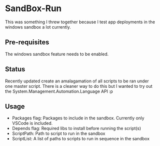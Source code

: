 # SandBox-Run
This was something I threw together because I test app deployments in the windows sandbox a lot currently.

## Pre-requisites
The windows sandbox feature needs to be enabled. 

## Status
Recently updated create an amalagamation of all scripts to be ran under one master script. There is a cleaner
way to do this but I wanted to try out the System.Management.Automation.Language API :p

## Usage 
- Packages flag: Packages to include in the sandbox. Currently only VSCode is included.
- Depends flag: Required libs to install before running the script(s)
- ScriptPath: Path to script to run in the sandbox
- ScriptList: A list of paths to scripts to run in sequence in the sandbox 



